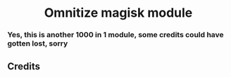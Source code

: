 <h1 align="center">Omnitize magisk module</h1>


<h3>Yes, this is another 1000 in 1 module, some credits could have gotten lost, sorry </h3>



<h2>Credits</h2>

